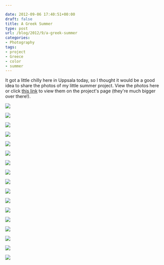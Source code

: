 ```yaml
---

date: 2012-09-06 17:40:51+00:00
draft: false
title: A Greek Summer
type: post
url: /blog/2012/9/a-greek-summer
categories:
- Photography
tags:
- project
- Greece
- color
- summer
---
```


It got a little chilly here in Uppsala today, so I thought it would be a good idea to share the photos of my little summer project. View the photos here or click [this link](http://www.georgioskaramanis.com/a-greek-summer/) to view them on the project's page (they're much bigger over there!).



  
   ![](/images/2012-09-06-20129a-greek-summer/20120723-R0011317.jpg)

  

  
   ![](/images/2012-09-06-20129a-greek-summer/20120706-R0010873.jpg)

  

  
   ![](/images/2012-09-06-20129a-greek-summer/20120704-R0010795.jpg)

  

  
   ![](/images/2012-09-06-20129a-greek-summer/20120715-R0011107.jpg)

  

  
   ![](/images/2012-09-06-20129a-greek-summer/20120712-R0011010.jpg)

  

  
   ![](/images/2012-09-06-20129a-greek-summer/20120715-R0011174.jpg)

  

  
   ![](/images/2012-09-06-20129a-greek-summer/20120706-R0010874.jpg)

  

  
   ![](/images/2012-09-06-20129a-greek-summer/20120714-R0011052.jpg)

  

  
   ![](/images/2012-09-06-20129a-greek-summer/20120710-R0010946.jpg)

  

  
   ![](/images/2012-09-06-20129a-greek-summer/20120703-R0010748.jpg)

  

  
   ![](/images/2012-09-06-20129a-greek-summer/20120704-R0010829.jpg)

  

  
   ![](/images/2012-09-06-20129a-greek-summer/20120715-R0011169.jpg)

  

  
   ![](/images/2012-09-06-20129a-greek-summer/20120708-R0010897.jpg)

  

  
   ![](/images/2012-09-06-20129a-greek-summer/20120715-R0011141.jpg)

  

  
   ![](/images/2012-09-06-20129a-greek-summer/20120721-R0011306.jpg)

  

  
   ![](/images/2012-09-06-20129a-greek-summer/20120710-R0010939.jpg)

  

  
   ![](/images/2012-09-06-20129a-greek-summer/20120715-R0011173.jpg)

  


